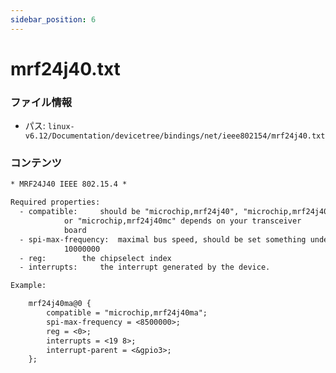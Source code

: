 ```yaml
---
sidebar_position: 6
---
```

# mrf24j40.txt

### ファイル情報

- パス: `linux-v6.12/Documentation/devicetree/bindings/net/ieee802154/mrf24j40.txt`

### コンテンツ

```txt
* MRF24J40 IEEE 802.15.4 *

Required properties:
  - compatible:		should be "microchip,mrf24j40", "microchip,mrf24j40ma",
			or "microchip,mrf24j40mc" depends on your transceiver
			board
  - spi-max-frequency:	maximal bus speed, should be set something under or equal
			10000000
  - reg:		the chipselect index
  - interrupts:		the interrupt generated by the device.

Example:

	mrf24j40ma@0 {
		compatible = "microchip,mrf24j40ma";
		spi-max-frequency = <8500000>;
		reg = <0>;
		interrupts = <19 8>;
		interrupt-parent = <&gpio3>;
	};

```
